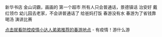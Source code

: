 新华书店
金山词霸，画画的
第一个超市
所有人只会普通话，景德镇话
治安好
戴红领巾
幼儿园去老家，不会讲普通话了
给爸妈打饭
春游没有水
春游为了省钱靠喝汤
演讲比赛

[点击就看防控疫情小达人弟弟推荐的春游地点](https://www.douban.com/group/topic/220259497/ "点击就看防控疫情小达人弟弟推荐的春游地点") - 有疫情！游什么游